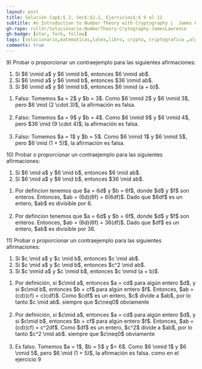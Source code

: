 ```yaml
---
layout: post
title: Solución Cap$:$ 2, Sec$:$2.1, Ejercicios$:$ 9 al 11
subtitle: An Introduction to Number Theory with Cryptography |  James Kraft - Lawrence Washington | 2º Edición | Ingles
gh-repo: rull3r/Solucionario-NumberTheory-Crytography-JamesLawrence
gh-badge: [star, fork, follow]
tags: [solucionario,matematicas,latex,libro, crypto, criptografica ,algebra abstracta, divisibilidad, numeros, teoria de numeros]
comments: true
---
```



<div class="box-note">
9) Probar o proporcionar un contraejemplo para las siguientes afirmaciones:
<ol>
    <li value = "a)">Si $6 \nmid a$ y $6 \nmid b$, entonces $6 \nmid ab$.</li>
    <li value = "b)">Si $6 \nmid a$ y $6 \nmid b$, entonces $36 \nmid ab$.</li>
    <li value = "c)">Si $6 \nmid a$ y $6 \nmid b$, entonces $6 \nmid (a + b)$.</li>
</ol>
</div>
<ol>
    <li value="a)">
    Falso: Tomemos $a = 2$ y $b = 3$. Como $6 \nmid 2$ y $6 \nmid 3$, pero $6 \mid (2 \cdot 3)$, la afirmación es falsa.
    </li><br>
    <li value="b)">
    Falso: Tomemos $a = 9$ y $b = 4$. Como $6 \nmid 9$ y $6 \nmid 4$, pero $36 \mid (9 \cdot 4)$, la afirmación es falsa.
    </li><br>
    <li value="c)">
    Falso: Tomemos $a = 1$ y $b = 5$. Como $6 \nmid 1$ y $6 \nmid 5$, pero $6 \mid (1 + 5)$, la afirmación es falsa.
    </li>
</ol>
<div class="box-note">
10) Probar o proporcionar un contraejemplo para las siguientes afirmaciones:
<ol>
    <li value = "a)">Si $6 \mid a$ y $6 \mid b$, entonces $6 \mid ab$.</li>
    <li value = "b)">Si $6 \mid a$ y $6 \mid b$, entonces $36 \mid ab$.</li>
</ol>
</div>
<ol>
    <li value="a)">
    Por defincion tenemos que $a = 6d$ y $b = 6f$, donde $d$ y $f$ son enteros. Entonces, $ab = (6d)(6f) = 6(6df)$. Dado que $6df$ es un entero, $ab$ es divisible por 6.
    </li><br>
    <li value="b)">
    Por defincion tenemos que $a = 6d$ y $b = 6f$, donde $d$ y $f$ son enteros. Entonces, $ab = (6d)(6f) = 36(df)$. Dado que $df$ es un entero, $ab$ es divisible por 36.
    </li>
</ol>

<div class="box-note">
11) Probar o proporcionar un contraejemplo para las siguientes afirmaciones:
<ol>
    <li value = "a)">Si $c \mid a$ y $c \mid b$, entonces $c \mid ab$.</li>
    <li value = "b)">Si $c \mid a$ y $c \mid b$, entonces $c^2 \mid ab$.</li>
    <li value = "c)">Si $c \nmid a$ y $c \nmid b$, entonces $c \nmid (a + b)$.</li>
</ol>
</div>

<ol>
    <li value="a)">
    Por definición, si $c\mid a$, entonces $a = cd$ para algún entero $d$, y si $c\mid b$, entonces $b = cf$ para algún entero $f$.
    Entonces, $ab = (cd)(cf) = c(cdf)$.
    Como $cdf$ es un entero, $c$ divide a $ab$, por lo tanto $c \mid ab$. siempre que  $c\neq0$ obviamente
    </li><br>
    <li value="b)">
    Por definición, si $c\mid a$, entonces $a = cd$ para algún entero $d$, y si $c\mid b$, entonces $b = cf$ para algún entero $f$.
    Entonces, $ab = (cd)(cf) = c^2df$.
    Como $df$ es un entero, $c^2$ divide a $ab$, por lo tanto $c^2 \mid ab$. siempre que  $c\neq0$ obviamente   
    </li><br>
    <li value="c)">
    Es falso. Tomemos $a = 1$, $b = 5$ y $= 6$. Como $6 \nmid 1$ y $6 \nmid 5$, pero $6 \mid (1 + 5)$, la afirmación es falsa. como en el ejercicio 9
    </li>
</ol>





